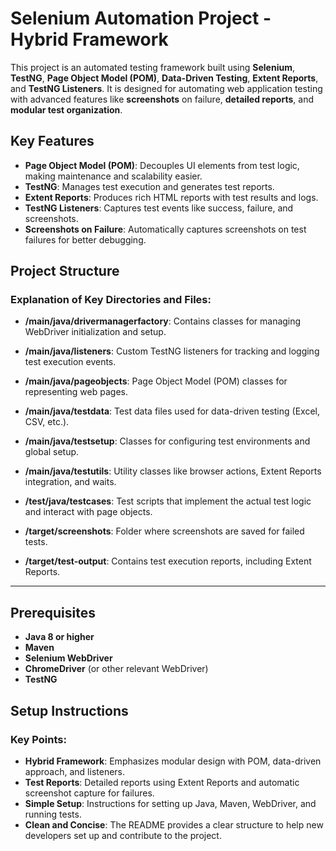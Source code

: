 # Selenium Automation Project - Hybrid Framework

This project is an automated testing framework built using **Selenium**, **TestNG**, **Page Object Model (POM)**, **Data-Driven Testing**, **Extent Reports**, and **TestNG Listeners**. 
It is designed for automating web application testing with advanced features like **screenshots** on failure, **detailed reports**, and **modular test organization**.

## Key Features

- **Page Object Model (POM)**: Decouples UI elements from test logic, making maintenance and scalability easier.
- **TestNG**: Manages test execution and generates test reports.
- **Extent Reports**: Produces rich HTML reports with test results and logs.
- **TestNG Listeners**: Captures test events like success, failure, and screenshots.
- **Screenshots on Failure**: Automatically captures screenshots on test failures for better debugging.

## Project Structure
### Explanation of Key Directories and Files:
- **/main/java/drivermanagerfactory**: Contains classes for managing WebDriver initialization and setup.
- **/main/java/listeners**: Custom TestNG listeners for tracking and logging test execution events.
- **/main/java/pageobjects**: Page Object Model (POM) classes for representing web pages.
- **/main/java/testdata**: Test data files used for data-driven testing (Excel, CSV, etc.).
- **/main/java/testsetup**: Classes for configuring test environments and global setup.
- **/main/java/testutils**: Utility classes like browser actions, Extent Reports integration, and waits.
- **/test/java/testcases**: Test scripts that implement the actual test logic and interact with page objects.

- **/target/screenshots**: Folder where screenshots are saved for failed tests.
- **/target/test-output**: Contains test execution reports, including Extent Reports.

---
## Prerequisites

- **Java 8 or higher**
- **Maven**
- **Selenium WebDriver**
- **ChromeDriver** (or other relevant WebDriver)
- **TestNG**

## Setup Instructions

### Key Points:
- **Hybrid Framework**: Emphasizes modular design with POM, data-driven approach, and listeners.
- **Test Reports**: Detailed reports using Extent Reports and automatic screenshot capture for failures.
- **Simple Setup**: Instructions for setting up Java, Maven, WebDriver, and running tests.
- **Clean and Concise**: The README provides a clear structure to help new developers set up and contribute to the project.

